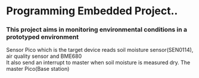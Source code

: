 # Programming Embedded Project..
### This project aims in monitoring environmental conditions in a prototyped environment  
Sensor Pico which is the target device reads soil moisture sensor(SEN0114), air quality sensor and BME680  
It also send an interrupt to master when soil moisture is measured dry.
The master Pico(Base station) 

